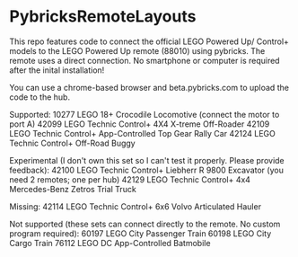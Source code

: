 # PybricksRemoteLayouts
This repo features code to connect the official LEGO Powered Up/ Control+ models to the LEGO Powered Up remote (88010) using pybricks.
The remote uses a direct connection. No smartphone or computer is required after the inital installation!

You can use a chrome-based browser and beta.pybricks.com to upload the code to the hub.

Supported:
10277 LEGO 18+ Crocodile Locomotive (connect the motor to port A)
42099 LEGO Technic Control+ 4X4 X-treme Off-Roader
42109 LEGO Technic Control+ App-Controlled Top Gear Rally Car
42124 LEGO Technic Control+ Off-Road Buggy

Experimental (I don't own this set so I can't test it properly. Please provide feedback):
42100 LEGO Technic Control+ Liebherr R 9800 Excavator (you need 2 remotes; one per hub)
42129 LEGO Technic Control+ 4x4 Mercedes-Benz Zetros Trial Truck

Missing:
42114 LEGO Technic Control+ 6x6 Volvo Articulated Hauler

Not supported (these sets can connect directly to the remote. No custom program required):
60197 LEGO City Passenger Train
60198 LEGO City Cargo Train
76112 LEGO DC App-Controlled Batmobile
